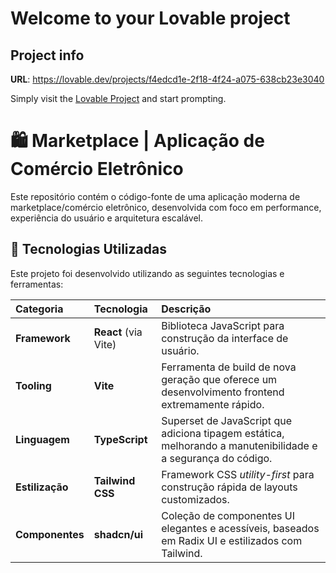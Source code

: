 # Welcome to your Lovable project

## Project info

**URL**: https://lovable.dev/projects/f4edcd1e-2f18-4f24-a075-638cb23e3040

Simply visit the [Lovable Project](https://lovable.dev/projects/f4edcd1e-2f18-4f24-a075-638cb23e3040) and start prompting.

# 🛍️ Marketplace | Aplicação de Comércio Eletrônico

Este repositório contém o código-fonte de uma aplicação moderna de marketplace/comércio eletrônico, desenvolvida com foco em performance, experiência do usuário e arquitetura escalável.

## 🚀 Tecnologias Utilizadas

Este projeto foi desenvolvido utilizando as seguintes tecnologias e ferramentas:

| Categoria | Tecnologia | Descrição |
| :--- | :--- | :--- |
| **Framework** | **React** (via Vite) | Biblioteca JavaScript para construção da interface de usuário. |
| **Tooling** | **Vite** | Ferramenta de build de nova geração que oferece um desenvolvimento frontend extremamente rápido. |
| **Linguagem** | **TypeScript** | Superset de JavaScript que adiciona tipagem estática, melhorando a manutenibilidade e a segurança do código. |
| **Estilização** | **Tailwind CSS** | Framework CSS *utility-first* para construção rápida de layouts customizados. |
| **Componentes** | **shadcn/ui** | Coleção de componentes UI elegantes e acessíveis, baseados em Radix UI e estilizados com Tailwind. |

